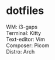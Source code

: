 # dotfiles
WM: i3-gaps <br>
Terminal: Kitty <br>
Text-editor: Vim <br>
Composer: Picom <br>
Distro: Arch <br>
